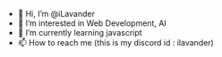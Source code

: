 - 👋 Hi, I’m @iLavander
- 👀 I’m interested in Web Development, AI
- 🌱 I’m currently learning javascript
- 📫 How to reach me (this is my discord id : ilavander)

<!---
iLavander/iLavander is a ✨ special ✨ repository because its `README.md` (this file) appears on your GitHub profile.
You can click the Preview link to take a look at your changes.
--->
